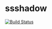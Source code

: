 # ssshadow

 [![Build Status](https://travis-ci.com/shaxunyeman/ssshadow.svg?branch=feature%2Fsupport-travis-ci)](https://travis-ci.com/shaxunyeman/ssshadow)
